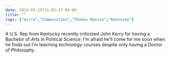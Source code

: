```yaml
---
date: 2019-05-15T21:05:17-04:00
title: ""
tags: ["micro","Communities","Thomas Massie","Kentucky"]
---
```

A U.S. Rep from Kentucky recently criticized John Kerry for having a Bachelor of *Arts* in Political *Science*; I’m afraid he’ll come for me soon when he finds out I’m teaching *technology* courses despite only having a Doctor of *Philosophy*.
